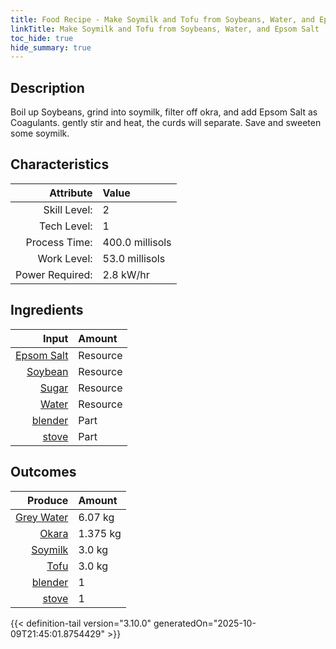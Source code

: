 ```yaml
---
title: Food Recipe - Make Soymilk and Tofu from Soybeans, Water, and Epsom Salt
linkTitle: Make Soymilk and Tofu from Soybeans, Water, and Epsom Salt
toc_hide: true
hide_summary: true
---
```

<!-- This is generated by the MarsSim HelpGenertor, do not edit. -->

## Description
 Boil up Soybeans, grind into soymilk, filter off okra, and add Epsom Salt as Coagulants.&#10;&#9;&#9;&#9;gently stir and heat, the curds will separate. Save and sweeten some soymilk.

## Characteristics

| Attribute      | Value |
|--------:|:------|
|Skill Level:|2|
|Tech Level:|1|
|Process Time:|400.0 millisols|
|Work Level:|53.0 millisols|
|Power Required:|2.8 kW/hr|

## Ingredients

| Input      | Amount |
|--------:|:------|
|[Epsom Salt](/docs/definitions/resource/epsom-salt)|Resource|0.556 kg|
|[Soybean](/docs/definitions/resource/soybean)|Resource|1.25 kg|
|[Sugar](/docs/definitions/resource/sugar)|Resource|0.28 kg|
|[Water](/docs/definitions/resource/water)|Resource|13.75 kg|
|[blender](/docs/definitions/part/blender)|Part|1|
|[stove](/docs/definitions/part/stove)|Part|1|

## Outcomes


| Produce      | Amount |
|--------:|:------|
|[Grey Water](/docs/definitions/resource/grey-water)|6.07 kg|
|[Okara](/docs/definitions/resource/okara)|1.375 kg|
|[Soymilk](/docs/definitions/resource/soymilk)|3.0 kg|
|[Tofu](/docs/definitions/resource/tofu)|3.0 kg|
|[blender](/docs/definitions/part/blender)|1|
|[stove](/docs/definitions/part/stove)|1|



{{< definition-tail version="3.10.0" generatedOn="2025-10-09T21:45:01.8754429" >}}



